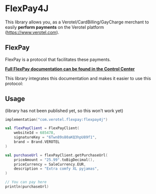 # FlexPay4J

This library allows you, as a Verotel/CardBilling/GayCharge merchant to easily
**perform payments** on the Verotel platform (https://www.verotel.com).

## FlexPay

FlexPay is a protocol that facilitates these payments.

**[Full FlexPay documentation can be found in the Control Center](https://controlcenter.verotel.com/flexpay-doc/#verotel-flexpay-documentation)**

This library integrates this documentation and makes it easier to
use this protocol:

## Usage

(library has not been published yet, so this won't work yet)

```kotlin
implementation("com.verotel.flexpay:flexpay4j")
```

```kotlin
val flexPayClient = FlexPayClient(
    websiteId = 685478,
    signatureKey = "6Twn89s80aKQ3hpU89f1",
    brand = Brand.VEROTEL
)

val purchaseUrl = flexPayClient.getPurchaseUrl(
    priceAmount = "25.99".toBigDecimal(),
    priceCurrency = SaleCurrency.EUR,
    description = "Extra comfy XL pyjamas",
)

// You can pay here
println(purchaseUrl)
```


